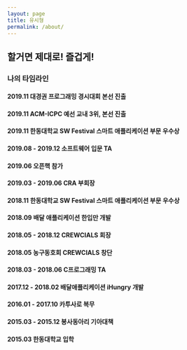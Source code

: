 ```yaml
---
layout: page
title: 유시형
permalink: /about/
---
```


## 할거면 제대로! 즐겁게!  

### 나의 타임라인  

#### 2019.11 대경권 프로그래밍 경시대회 본선 진출  
#### 2019.11 ACM-ICPC 예선 교내 3위, 본선 진출  
#### 2019.11 한동대학교 SW Festival 스마트 애플리케이션 부문 우수상  
#### 2019.08 - 2019.12 소프트웨어 입문 TA  
#### 2019.06 오픈핵 참가  
#### 2019.03 - 2019.06 CRA 부회장  
#### 2018.11 한동대학교 SW Festival 스마트 애플리케이션 부문 우수상  
#### 2018.09 배달 애플리케이션 한입만 개발  
#### 2018.05 - 2018.12 CREWCIALS 회장  
#### 2018.05 농구동호회 CREWCIALS 창단  
#### 2018.03 - 2018.06 C프로그래밍 TA  
#### 2017.12 - 2018.02 배달애플리케이션 iHungry 개발  
#### 2016.01 - 2017.10 카투사로 복무  
#### 2015.03 - 2015.12 봉사동아리 기아대책  
#### 2015.03 한동대학교 입학  
